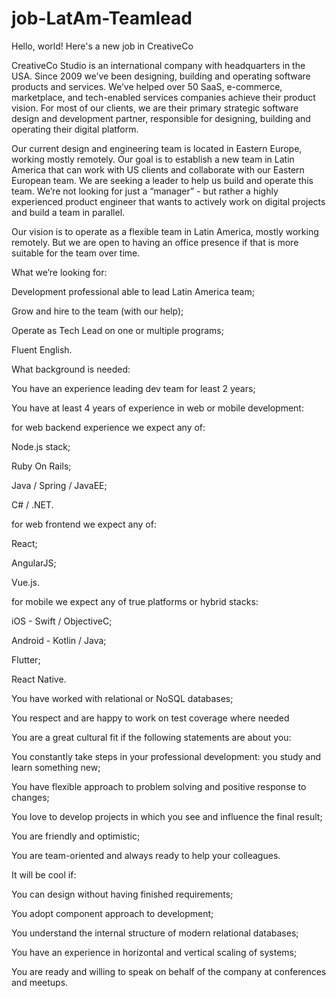 # job-LatAm-Teamlead
Hello, world! Here's a new job in CreativeCo

CreativeCo Studio is an international company with headquarters in the USA. Since 2009 we’ve been designing, building and operating software products and services. We’ve helped over 50 SaaS, e-commerce, marketplace, and tech-enabled services companies achieve their product vision. For most of our clients, we are their primary strategic software design and development partner, responsible for designing, building and operating their digital platform.

Our current design and engineering team is located in Eastern Europe, working mostly remotely. Our goal is to establish a new team in Latin America that can work with US clients and collaborate with our Eastern European team. We are seeking a leader to help us build and operate this team. We’re not looking for just a “manager” - but rather a highly experienced product engineer that wants to actively work on digital projects and build a team in parallel.

Our vision is to operate as a flexible team in Latin America, mostly working remotely. But we are open to having an office presence if that is more suitable for the team over time.

What we’re looking for:

Development professional able to lead Latin America team;

Grow and hire to the team (with our help);

Operate as Tech Lead on one or multiple programs;

Fluent English.

What background is needed:

You have an experience leading dev team for least 2 years;

You have at least 4 years of experience in web or mobile development: 

for web backend experience we expect any of:

Node.js stack;

Ruby On Rails;

Java / Spring / JavaEE;

C# / .NET.

for web frontend we expect any of:

React;

AngularJS;

Vue.js.

for mobile we expect any of true platforms or hybrid stacks:

iOS - Swift  / ObjectiveC;

Android - Kotlin / Java;

Flutter;

React Native.

You have worked with relational or NoSQL databases;

You respect and are happy to work on test coverage where needed

You are a great cultural fit if the following statements are about you: 

You constantly take steps in your professional development: you study and learn something new;

You have flexible approach to problem solving and positive response to changes;

You love to develop projects in which you see and influence the final result;

You are friendly and optimistic;

You are team-oriented and always ready to help your colleagues.

It will be cool if:

You can design without having finished requirements;

You adopt component approach to development;

You understand the internal structure of modern relational databases;

You have an experience in horizontal and vertical scaling of systems;

You are ready and willing to speak on behalf of the company at conferences and meetups.
